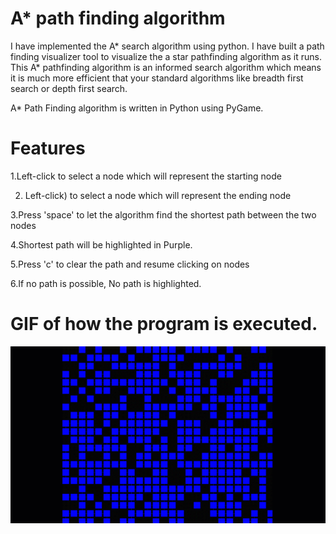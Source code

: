 #   A* path finding algorithm

I have implemented the A* search algorithm using python. I have built  a path finding visualizer tool to visualize the a star pathfinding algorithm as it runs. This A* pathfinding algorithm is an informed search algorithm which means it is much more efficient that your standard algorithms like breadth first search or depth first search.

A* Path Finding algorithm is written in Python using PyGame.

#  Features

1.Left-click to select a node which will represent the starting node


2. Left-click) to select a node which will represent the ending node


3.Press 'space' to let the algorithm find the shortest path between the two nodes


4.Shortest path will be highlighted in Purple.


5.Press 'c' to clear the path and resume clicking on nodes


6.If no path is possible, No path is highlighted.



# GIF of how the program is executed.

![image](https://github.com/azaruddinaskarali/A-Star-Path-Finder/blob/main/68747470733a2f2f63732e637375622e6564752f7e6a76696c6c6173656e6f72722f496d616765732f73686f7274657374706174682e676966.gif)
